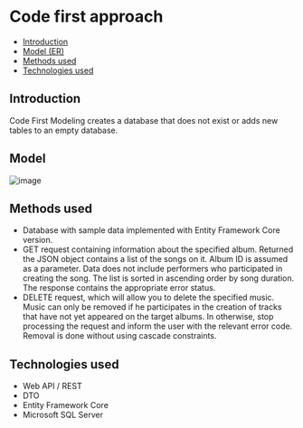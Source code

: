# Code first approach

* [Introduction](#introduction)
* [Model (ER)](#model)
* [Methods used](#methods-used)
* [Technologies used](#technologies-used)
 
 ## Introduction
 Code First Modeling creates a database that does not exist or adds new tables to an empty database.
 
 ## Model
 ![image](https://user-images.githubusercontent.com/102870734/181847016-235e26b5-582d-4753-a1b4-9d1d4a0b2675.png)
 
 ## Methods used
 * Database with sample data implemented with Entity Framework Core version.
 * GET request containing information about the specified album. Returned the JSON object contains a list of the songs on it. Album ID is assumed as a parameter. Data does not include performers who participated in creating the song. The list is sorted in ascending order by song duration. The response contains the appropriate error status.
 * DELETE request, which will allow you to delete the specified music. Music can only be removed if he participates in the creation of tracks that have not yet appeared on the target albums. In otherwise, stop processing the request and inform the user with the relevant error code. Removal is done without using cascade constraints.

 ## Technologies used
 * Web API / REST
 * DTO
 * Entity Framework Core
 * Microsoft SQL Server
